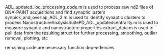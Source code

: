 ADL_updated_loc_processing_code.m is used to process raw nd2 files of DNA-PAINT acquisitions and find synaptic lusters
synpick_and_overlap_ADL_2.m is used to identify synaptic clusters to process
NanostructureAnalysisSuitePD_ADL_updatedcentrality.m is used to measure synaptic and nanostructure properties
extract_data.m is used to pull data from the resulting struct for further processing, smoothing, outlier removal, plotting, etc

remaining code are necessary function dependencies
